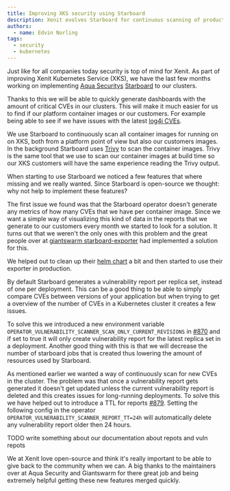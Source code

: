 ```yaml
---
title: Improving XKS security using Starboard
description: Xenit evolves Starboard for continuous scanning of production workloads.
authors:
  - name: Edvin Norling
tags:
  - security
  - kubernetes
---
```


Just like for all companies today security is top of mind for Xenit.
As part of improving Xenit Kubernetes Service (XKS), we have the last few months working on implementing [Aqua Securitys](https://www.aquasec.com/) [Starboard](https://github.com/aquasecurity/starboard) to our clusters.

Thanks to this we will be able to quickly generate dashboards with the amount of critical CVEs in our clusters. This will make it much easier for us to find if our platform container images or our customers.
For example being able to see if we have issues with the latest [log4j CVEs](https://nvd.nist.gov/vuln/detail/CVE-2021-44228).

We use Starboard to continuously scan all container images for running on on XKS, both from a platform point of view but also our customers images.
In the background Starboard uses [Trivy](https://github.com/aquasecurity/trivy/) to scan the container images. Trivy is the same tool that we use to scan our container images at build time so our XKS customers will have the same experience reading the Trivy output.

<!-- truncate -->

When starting to use Starboard we noticed a few features that where missing and we really wanted. Since Starboard is open-source we thought: why not help to implement these features?

The first issue we found was that the Starboard operator doesn't generate any metrics of how many CVEs that we have per container image.
Since we want a simple way of visualizing this kind of data in the reports that we generate to our customers every month we started to look for a solution.
It turns out that we weren't the only ones with this problem and the great people over at [giantswarm starboard-exporter](https://github.com/giantswarm/starboard-exporter) had implemented a solution for this.

We helped out to clean up their [helm chart](https://github.com/giantswarm/starboard-exporter/pull/27) a bit and then started to use their exporter in production.

By default Starboard generates a vulnerability report per replica set, instead of one per deployment. This can be a good thing to be able to simply compare CVEs between versions of your application but when trying to get a overview
of the number of CVEs in a Kubernetes cluster it creates a few issues.

To solve this we introduced a new environment variable `OPERATOR_VULNERABILITY_SCANNER_SCAN_ONLY_CURRENT_REVISIONS` in [#870](https://github.com/aquasecurity/starboard/pull/870) and if set to true it will only create vulnerability report for the latest replica set in a deployment.
Another good thing with this is that we will decrease the number of starboard jobs that is created thus lowering the amount of resources used by Starboard.

As mentioned earlier we wanted a way of continuously scan for new CVEs in the cluster.
The problem was that once a vulnerability report gets generated it doesn't get updated unless the current vulnerability report is deleted and this creates issues for long-running deployments.
To solve this we have helped out to introduce a TTL for reports [#879](https://github.com/aquasecurity/starboard/pull/879).
Setting the following config in the operator `OPERATOR_VULNERABILITY_SCANNER_REPORT_TT=24h` will automatically delete any vulnerability report older then 24 hours.

TODO write something about our documentation about repots and vuln repots

We at Xenit love open-source and think it's really important to be able to give back to the community when we can.
A big thanks to the maintainers over at Aqua Security and Giantswarm for there great job and being extremely helpful getting these new features merged quickly.
